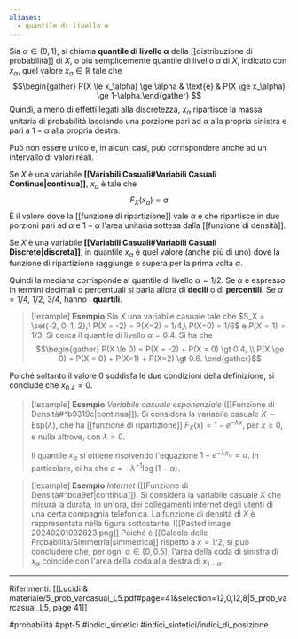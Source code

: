 ```yaml
---
aliases:
  - quantile di livello α
---
```

Sia $\alpha \in (0,1)$, si chiama **quantile di livello $\alpha$** della [[distribuzione di probabilità]] di $X$, o più semplicemente quantile di livello $\alpha$ di $X$, indicato con $x_\alpha$, quel valore $x_a \in \mathbb{R}$ tale che $$\begin{gather} P(X \le x_\alpha) \ge \alpha & \text{e} & P(X \ge x_\alpha) \ge 1-\alpha.\end{gather} $$Quindi, a meno di effetti legati alla discretezza, $x_\alpha$ ripartisce la massa unitaria di probabilità lasciando una porzione pari ad $\alpha$ alla propria sinistra e pari a $1 - \alpha$ alla propria destra.

Può non essere unico e, in alcuni casi, può corrispondere anche ad un intervallo di valori reali.

Se $X$ è una variabile **[[Variabili Casuali#Variabili Casuali Continue|continua]]**, $x_\alpha$ è tale che $$ F_X(x_a) = a $$È il valore dove la [[funzione di ripartizione]] vale $\alpha$ e che ripartisce in due porzioni pari ad $\alpha$ e $1-\alpha$ l'area unitaria sottesa dalla [[funzione di densità]].

Se $X$ è una variabile **[[Variabili Casuali#Variabili Casuali Discrete|discreta]]**, in quantile $x_\alpha$ è quel valore (anche più di uno) dove la funzione di ripartizione raggiunge o supera per la prima volta $\alpha$.

Quindi la mediana corrisponde al quantile di livello $\alpha = 1/2$. Se $\alpha$ è espresso in termini decimali o percentuali si parla allora di **decili** o di **percentili**. Se $\alpha = 1/4,\ 1/2,\ 3/4$, hanno i **quartili**.

>[!example] **Esempio**
>Sia $X$ una variabile casuale tale che $S_X = \set{-2, 0, 1, 2},\ P(X = -2) = P(X=2) = 1/4,\ P(X=0) = 1/6$ e $P(X=1) = 1/3$. Si cerca il quantile di livello $\alpha = 0.4$. Si ha che $$\begin{gather}
>P(X \le 0) = P(X = -2) + P(X = 0) \gt 0.4, \\
>P(X \ge 0) = P(X = 0) + P(X=1) + P(X=2) \gt 0.6.
\end{gather}$$
>
Poiché soltanto il valore 0 soddisfa le due condizioni della definizione, si conclude che $x_{0.4} = 0$.

>[!example] **Esempio**
>*Variabile casuale esponenziale* ([[Funzione di Densità#^b9319c|continua]]). Si considera la variabile casuale $X \sim \text{Esp}(\lambda)$, che ha [[funzione di ripartizione]] $F_X(x) = 1 - e^{-\lambda x}$, per $x \ge 0$, e nulla altrove, con $\lambda \gt 0$.
>
>Il quantile $x_\alpha$ si ottiene risolvendo l'equazione $1-e^{-\lambda x_\alpha} = \alpha$. In particolare, ci ha che $c = -\lambda^{-1} \log(1-\alpha)$.

>[!example] **Esempio**
>*Internet* ([[Funzione di Densità#^bca9ef|continua]]). Si considera la variabile casuale $X$ che misura la durata, in un'ora, dei collegamenti internet degli utenti di una certa compagnia telefonica. La funzione di densità di $X$ è rappresentata nella figura sottostante.
>![[Pasted image 20240201032823.png]]
>Poiché è [[Calcolo delle Probabilità/Simmetria|simmetrica]] rispetto a $x = 1/2$, si può concludere che, per ogni $\alpha \in (0, 0.5)$, l'area della coda di sinistra di $x_\alpha$ coincide con l'area della coda alla destra di $x_{1-\alpha}$.

***
Riferimenti:
[[Lucidi & materiale/5_prob_varcasual_L5.pdf#page=41&selection=12,0,12,8|5_prob_varcasual_L5, page 41]]

 #probabilità 
 #ppt-5 
 #indici_sintetici 
 #indici_sintetici/indici_di_posizione 